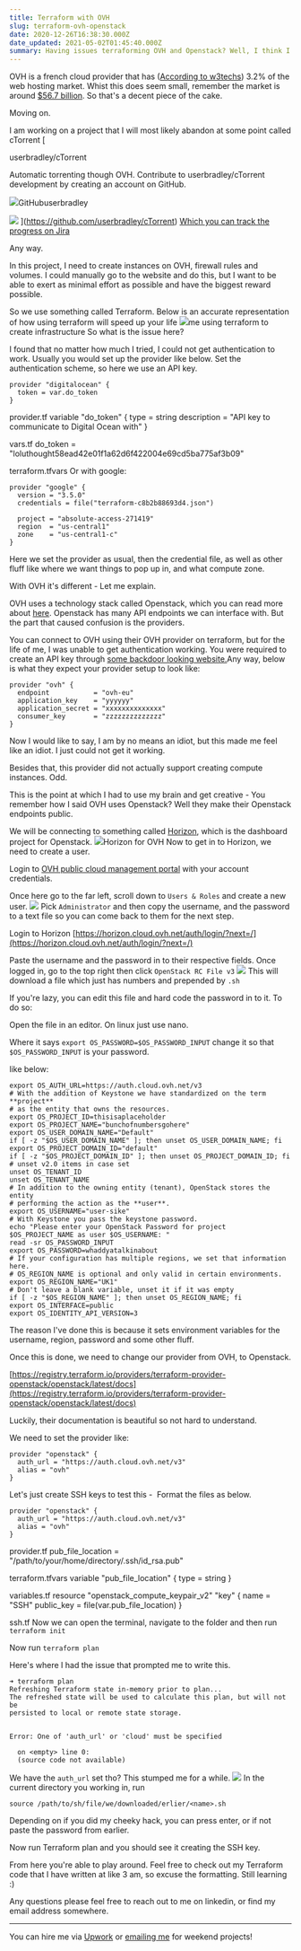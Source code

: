 ```yaml
---
title: Terraform with OVH
slug: terraform-ovh-openstack
date: 2020-12-26T16:38:30.000Z
date_updated: 2021-05-02T01:45:40.000Z
summary: Having issues terraforming OVH and Openstack? Well, I think I solved it for you.
---
```


OVH is a french cloud provider that has ([According to w3techs](https://w3techs.com/technologies/details/ho-ovhsas)) 3.2% of the web hosting market. Whist this does seem small, remember the market is around [$56.7 billion](https://www.grandviewresearch.com/industry-analysis/web-hosting-services-market#:~:text=The%20global%20web%20hosting%20services,Virtual%20Private%20Server%20(VPS).). So that's a decent piece of the cake.

Moving on.

I am working on a project that I will most likely abandon at some point called cTorrent
[

userbradley/cTorrent

Automatic torrenting though OVH. Contribute to userbradley/cTorrent development by creating an account on GitHub.

![](https://github.githubassets.com/favicons/favicon.svg)GitHubuserbradley

![](https://avatars2.githubusercontent.com/u/41597815?s&#x3D;400&amp;v&#x3D;4)
](<https://github.com/userbradley/cTorrent>)
[Which you can track the progress on Jira](https://jira.breadnet.co.uk/projects/CTOR/issues/CTOR-15?filter=allissues)

Any way.

In this project, I need to create instances on OVH, firewall rules and volumes. I could manually go to the website and do this, but I want to be able to exert as minimal effort as possible and have the biggest reward possible.

So we use something called Terraform.
Below is an accurate representation of how using terraform will speed up your life
![](__GHOST_URL__/content/images/2020/12/image.png)me using terraform to create infrastructure
So what is the issue here?

I found that no matter how much I tried, I could not get authentication to work. Usually you would set up the provider like below. Set the authentication scheme, so here we use an API key.

    provider "digitalocean" {
      token = var.do_token
    }

provider.tf
    variable "do_token" {
      type = string
      description = "API key to communicate to Digital Ocean with"
    }

vars.tf
    do_token = "loluthought58ead42e01f1a62d6f422004e69cd5ba775af3b09"

terraform.tfvars
Or with google:

    provider "google" {
      version = "3.5.0"
      credentials = file("terraform-c8b2b88693d4.json")

      project = "absolute-access-271419"
      region  = "us-central1"
      zone    = "us-central1-c"
    }

Here we set the provider as usual, then the credential file, as well as other fluff like where we want things to pop up in, and what compute zone.

With OVH it's different - Let me explain.

OVH uses a technology stack called Openstack, which you can read more about [here](https://www.openstack.org). Openstack has many API endpoints we can interface with. But the part that caused confusion is the providers.

You can connect to OVH using their OVH provider on terraform, but for the life of me, I was unable to get authentication working. You were required to create an API key through [some backdoor looking website.](https://api.ovh.com/createToken/index.cgi?GET=/*&amp;POST=/*&amp;PUT=/*&amp;DELETE=/*)Any way, below is what they expect your provider setup to look like:

    provider "ovh" {
      endpoint           = "ovh-eu"
      application_key    = "yyyyyy"
      application_secret = "xxxxxxxxxxxxxx"
      consumer_key       = "zzzzzzzzzzzzzz"
    }

Now I would like to say, I am by no means an idiot, but this made me feel like an idiot. I just could not get it working.

Besides that, this provider did not actually support creating compute instances. Odd.

This is the point at which I had to use my brain and get creative - You remember how I said OVH uses Openstack? Well they make their Openstack endpoints public.

We will be connecting to something called [Horizon](https://docs.openstack.org/horizon/latest/), which is the dashboard project for Openstack.
![](__GHOST_URL__/content/images/2020/12/image-1.png)Horizon for OVH
Now to get in to Horizon, we need to create a user.

Login to [OVH public cloud management portal](__GHOST_URL__/terraform-ovh-openstack/www.ovh.com/manager/public-cloud/) with your account credentials.

Once here go to the far left, scroll down to `Users & Roles` and create a new user.
![](__GHOST_URL__/content/images/2020/12/image-2.png)
Pick `Administrator` and then copy the username, and the password to a text file so you can come back to them for the next step.

Login to Horizon
[https://horizon.cloud.ovh.net/auth/login/?next=/](https://horizon.cloud.ovh.net/auth/login/?next=/)

Paste the username and the password in to their respective fields. Once logged in, go to the top right then click `OpenStack RC File v3`
![](__GHOST_URL__/content/images/2020/12/image-3.png)
This will download a file which just has numbers and prepended by `.sh`

If you're lazy, you can edit this file and hard code the password in to it. To do so:

Open the file in an editor. On linux just use nano.

Where it says `export OS_PASSWORD=$OS_PASSWORD_INPUT` change it so that `$OS_PASSWORD_INPUT` is your password.

like below:

    export OS_AUTH_URL=https://auth.cloud.ovh.net/v3
    # With the addition of Keystone we have standardized on the term **project**
    # as the entity that owns the resources.
    export OS_PROJECT_ID=thisisaplaceholder
    export OS_PROJECT_NAME="bunchofnumbersgohere"
    export OS_USER_DOMAIN_NAME="Default"
    if [ -z "$OS_USER_DOMAIN_NAME" ]; then unset OS_USER_DOMAIN_NAME; fi
    export OS_PROJECT_DOMAIN_ID="default"
    if [ -z "$OS_PROJECT_DOMAIN_ID" ]; then unset OS_PROJECT_DOMAIN_ID; fi
    # unset v2.0 items in case set
    unset OS_TENANT_ID
    unset OS_TENANT_NAME
    # In addition to the owning entity (tenant), OpenStack stores the entity
    # performing the action as the **user**.
    export OS_USERNAME="user-sike"
    # With Keystone you pass the keystone password.
    echo "Please enter your OpenStack Password for project $OS_PROJECT_NAME as user $OS_USERNAME: "
    read -sr OS_PASSWORD_INPUT
    export OS_PASSWORD=whaddyatalkinabout
    # If your configuration has multiple regions, we set that information here.
    # OS_REGION_NAME is optional and only valid in certain environments.
    export OS_REGION_NAME="UK1"
    # Don't leave a blank variable, unset it if it was empty
    if [ -z "$OS_REGION_NAME" ]; then unset OS_REGION_NAME; fi
    export OS_INTERFACE=public
    export OS_IDENTITY_API_VERSION=3

The reason I've done this is because it sets environment variables for the username, region, password and some other fluff.

Once this is done, we need to change our provider from OVH, to Openstack.

[https://registry.terraform.io/providers/terraform-provider-openstack/openstack/latest/docs](https://registry.terraform.io/providers/terraform-provider-openstack/openstack/latest/docs)

Luckily, their documentation is beautiful so not hard to understand.

We need to set the provider like:

    provider "openstack" {
      auth_url = "https://auth.cloud.ovh.net/v3"
      alias = "ovh"
    }

Let's just create SSH keys to test this -  Format the files as below.

    provider "openstack" {
      auth_url = "https://auth.cloud.ovh.net/v3"
      alias = "ovh"
    }

provider.tf
    pub_file_location = "/path/to/your/home/directory/.ssh/id_rsa.pub"

terraform.tfvars
    variable "pub_file_location" {
      type = string
    }

variables.tf
    resource "openstack_compute_keypair_v2" "key" {
      name       = "SSH"
      public_key = file(var.pub_file_location)
    }

ssh.tf
Now we can open the terminal, navigate to the folder and then run `terraform init`

Now run `terraform plan`

Here's where I had the issue that prompted me to write this.

    ➜ terraform plan
    Refreshing Terraform state in-memory prior to plan...
    The refreshed state will be used to calculate this plan, but will not be
    persisted to local or remote state storage.


    Error: One of 'auth_url' or 'cloud' must be specified

      on <empty> line 0:
      (source code not available)

We have the `auth_url` set tho? This stumped me for a while.
![](__GHOST_URL__/content/images/2020/12/image-4.png)
In the current directory you working in, run

    source /path/to/sh/file/we/downloaded/erlier/<name>.sh

Depending on if you did my cheeky hack, you can press enter, or if not paste the password from earlier.

Now run Terraform plan and you should see it creating the SSH key.

From here you're able to play around. Feel free to check out my Terraform code that I have written at like 3 am, so excuse the formatting. Still learning :)

Any questions please feel free to reach out to me on linkedin, or find my email address somewhere.

---

You can hire me via [Upwork](https://www.upwork.com/freelancers/~01c61ee9802b94133e) or [emailing me](mailto:work@breadnet.co.uk) for weekend projects!
